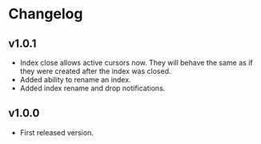 Changelog
=========

v1.0.1
------

* Index close allows active cursors now. They will behave the same as if they were created
  after the index was closed.
* Added ability to rename an index.
* Added index rename and drop notifications.

v1.0.0
------

* First released version.
